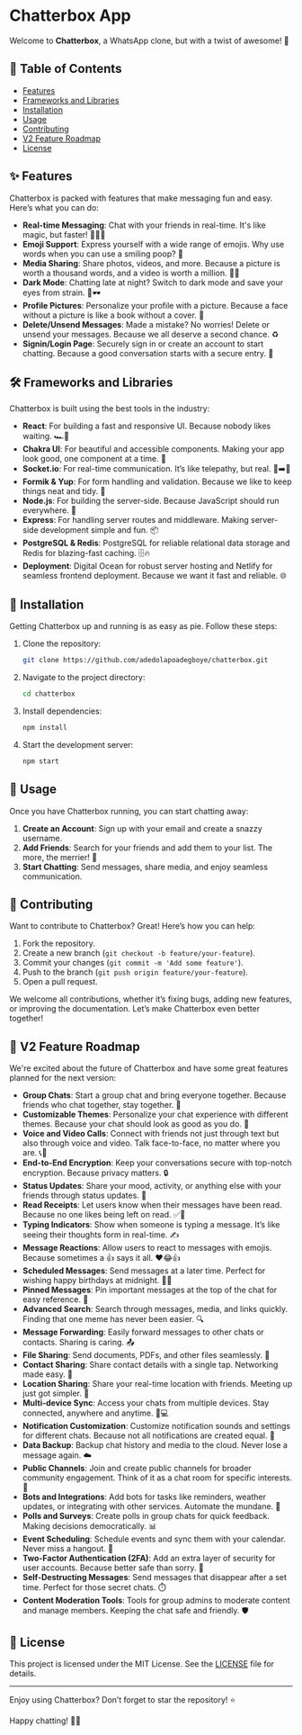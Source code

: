# Chatterbox App

Welcome to **Chatterbox**, a WhatsApp clone, but with a twist of awesome! 🎉

## 📜 Table of Contents

- [Features](#features)
- [Frameworks and Libraries](#frameworks-and-libraries)
- [Installation](#installation)
- [Usage](#usage)
- [Contributing](#contributing)
- [V2 Feature Roadmap](#v2-feature-roadmap)
- [License](#license)

## ✨ Features

Chatterbox is packed with features that make messaging fun and easy. Here’s what you can do:

- **Real-time Messaging**: Chat with your friends in real-time. It's like magic, but faster! 🧙‍♂️✨
- **Emoji Support**: Express yourself with a wide range of emojis. Why use words when you can use a smiling poop? 💩
- **Media Sharing**: Share photos, videos, and more. Because a picture is worth a thousand words, and a video is worth a million. 📸🎥
- **Dark Mode**: Chatting late at night? Switch to dark mode and save your eyes from strain. 🌙🕶️
- **Profile Pictures**: Personalize your profile with a picture. Because a face without a picture is like a book without a cover. 📸
- **Delete/Unsend Messages**: Made a mistake? No worries! Delete or unsend your messages. Because we all deserve a second chance. ♻️
- **Signin/Login Page**: Securely sign in or create an account to start chatting. Because a good conversation starts with a secure entry. 🔐

## 🛠️ Frameworks and Libraries

Chatterbox is built using the best tools in the industry:

- **React**: For building a fast and responsive UI. Because nobody likes waiting. 🏎️💨
- **Chakra UI**: For beautiful and accessible components. Making your app look good, one component at a time. 🌟
- **Socket.io**: For real-time communication. It’s like telepathy, but real. 🧠➡️🧠
- **Formik & Yup**: For form handling and validation. Because we like to keep things neat and tidy. 🧹
- **Node.js**: For building the server-side. Because JavaScript should run everywhere. 🚀
- **Express**: For handling server routes and middleware. Making server-side development simple and fun. 📦
- **PostgreSQL & Redis**: PostgreSQL for reliable relational data storage and Redis for blazing-fast caching. 🗄️🔥
- **Deployment**: Digital Ocean for robust server hosting and Netlify for seamless frontend deployment. Because we want it fast and reliable. 🌐

## 🧩 Installation

Getting Chatterbox up and running is as easy as pie. Follow these steps:

1. Clone the repository:

   ```bash
   git clone https://github.com/adedolapoadegboye/chatterbox.git
   ```

2. Navigate to the project directory:

   ```bash
   cd chatterbox
   ```

3. Install dependencies:

   ```bash
   npm install
   ```

4. Start the development server:
   ```bash
   npm start
   ```

## 🚀 Usage

Once you have Chatterbox running, you can start chatting away:

1. **Create an Account**: Sign up with your email and create a snazzy username.
2. **Add Friends**: Search for your friends and add them to your list. The more, the merrier! 🎉
3. **Start Chatting**: Send messages, share media, and enjoy seamless communication.

## 🤝 Contributing

Want to contribute to Chatterbox? Great! Here’s how you can help:

1. Fork the repository.
2. Create a new branch (`git checkout -b feature/your-feature`).
3. Commit your changes (`git commit -m 'Add some feature'`).
4. Push to the branch (`git push origin feature/your-feature`).
5. Open a pull request.

We welcome all contributions, whether it’s fixing bugs, adding new features, or improving the documentation. Let’s make Chatterbox even better together!

## 🚀 V2 Feature Roadmap

We're excited about the future of Chatterbox and have some great features planned for the next version:

- **Group Chats**: Start a group chat and bring everyone together. Because friends who chat together, stay together. 🤗
- **Customizable Themes**: Personalize your chat experience with different themes. Because your chat should look as good as you do. 🎨
- **Voice and Video Calls**: Connect with friends not just through text but also through voice and video. Talk face-to-face, no matter where you are. 📞🎥
- **End-to-End Encryption**: Keep your conversations secure with top-notch encryption. Because privacy matters. 🔒
- **Status Updates**: Share your mood, activity, or anything else with your friends through status updates. 📢
- **Read Receipts**: Let users know when their messages have been read. Because no one likes being left on read. ✅👀
- **Typing Indicators**: Show when someone is typing a message. It’s like seeing their thoughts form in real-time. ✍️
- **Message Reactions**: Allow users to react to messages with emojis. Because sometimes a 👍 says it all. ❤️😂👍
- **Scheduled Messages**: Send messages at a later time. Perfect for wishing happy birthdays at midnight. 🎂🎉
- **Pinned Messages**: Pin important messages at the top of the chat for easy reference. 📌
- **Advanced Search**: Search through messages, media, and links quickly. Finding that one meme has never been easier. 🔍
- **Message Forwarding**: Easily forward messages to other chats or contacts. Sharing is caring. 📤
- **File Sharing**: Send documents, PDFs, and other files seamlessly. 📁
- **Contact Sharing**: Share contact details with a single tap. Networking made easy. 📇
- **Location Sharing**: Share your real-time location with friends. Meeting up just got simpler. 📍
- **Multi-device Sync**: Access your chats from multiple devices. Stay connected, anywhere and anytime. 📱💻
- **Notification Customization**: Customize notification sounds and settings for different chats. Because not all notifications are created equal. 🔔
- **Data Backup**: Backup chat history and media to the cloud. Never lose a message again. ☁️
- **Public Channels**: Join and create public channels for broader community engagement. Think of it as a chat room for specific interests. 📢
- **Bots and Integrations**: Add bots for tasks like reminders, weather updates, or integrating with other services. Automate the mundane. 🤖
- **Polls and Surveys**: Create polls in group chats for quick feedback. Making decisions democratically. 📊
- **Event Scheduling**: Schedule events and sync them with your calendar. Never miss a hangout. 📅
- **Two-Factor Authentication (2FA)**: Add an extra layer of security for user accounts. Because better safe than sorry. 🔐
- **Self-Destructing Messages**: Send messages that disappear after a set time. Perfect for those secret chats. ⏱️
- **Content Moderation Tools**: Tools for group admins to moderate content and manage members. Keeping the chat safe and friendly. 🛡️

## 📜 License

This project is licensed under the MIT License. See the [LICENSE](LICENSE) file for details.

---

Enjoy using Chatterbox? Don’t forget to star the repository! ⭐

Happy chatting! 💬🎉

